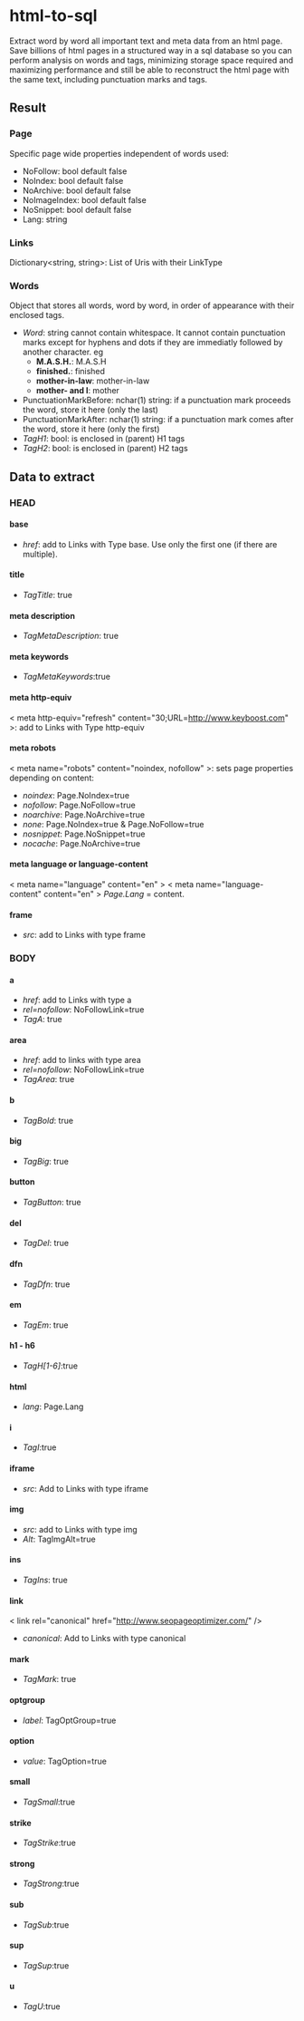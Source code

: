 # html-to-sql
Extract word by word all important text and meta data from an html page.  Save billions of html pages in a structured way in a sql database so you can perform analysis on words and tags,  minimizing storage space required and maximizing performance and still be able to reconstruct the html page with the same text, including punctuation marks and tags. 

## Result
### Page
Specific page wide properties independent of words used:
* NoFollow: bool default false
* NoIndex: bool default false
* NoArchive: bool default false
* NoImageIndex: bool default false
* NoSnippet: bool default false
* Lang: string

### Links
Dictionary<string, string>: List of Uris with their LinkType

### Words
Object that stores all words, word by word, in order of appearance with their enclosed tags.
* *Word*: string cannot contain whitespace. It cannot contain punctuation marks except for hyphens and dots if they are immediatly followed by another character.  eg 
  * **M.A.S.H.**: M.A.S.H
  * **finished.**: finished 
  * **mother-in-law**: mother-in-law
  * **mother- and I**: mother
* PunctuationMarkBefore: nchar(1) string: if a punctuation mark proceeds the word, store it here (only the last)
* PunctuationMarkAfter: nchar(1) string: if a punctuation mark comes after the word, store it here (only the first)
* *TagH1*: bool: is enclosed in (parent) H1 tags
* *TagH2*: bool: is enclosed in (parent) H2 tags

## Data to extract
### HEAD
#### base
* *href*: add to Links with Type base. Use only the first one (if there are multiple). 
#### title
* *TagTitle*: true
#### meta description
* *TagMetaDescription*: true
#### meta keywords
* *TagMetaKeywords*:true
#### meta http-equiv
< meta http-equiv="refresh" content="30;URL=http://www.keyboost.com" >: add to Links with Type http-equiv
#### meta robots
< meta name="robots" content="noindex, nofollow" >: sets page properties depending on content:
* *noindex*: Page.NoIndex=true
* *nofollow*: Page.NoFollow=true
* *noarchive*: Page.NoArchive=true
* *none*: Page.NoIndex=true & Page.NoFollow=true
* *nosnippet*: Page.NoSnippet=true
* *nocache*: Page.NoArchive=true
#### meta language or language-content
< meta name="language" content="en" >
< meta name="language-content" content="en" >
*Page.Lang* = content.

#### frame
* *src*: add to Links with type frame


### BODY
#### a
* *href*: add to Links with type a
* *rel=nofollow*: NoFollowLink=true
* *TagA*: true
  
#### area
* *href*: add to links with type area
* *rel=nofollow*: NoFollowLink=true
* *TagArea*: true

#### b
* *TagBold*: true
  

  
#### big
* *TagBig*: true
  
#### button
* *TagButton*: true
  
#### del
* *TagDel*: true
  
#### dfn
* *TagDfn*: true
  
#### em
* *TagEm*: true

#### h1 - h6
* *TagH[1-6]*:true
#### html
* *lang*: Page.Lang
#### i
* *TagI*:true
#### iframe
* *src*: Add to Links with type iframe
  
#### img
* *src*: add to Links with type img
* *Alt*: TagImgAlt=true

#### ins
* *TagIns*: true

#### link
< link rel="canonical" href="http://www.seopageoptimizer.com/" />
* *canonical*: Add to Links with type canonical 

#### mark
* *TagMark*: true

#### optgroup
* *label*: TagOptGroup=true
#### option
* *value*: TagOption=true
#### small
* *TagSmall*:true
#### strike
* *TagStrike*:true
#### strong
* *TagStrong*:true
#### sub
* *TagSub*:true
#### sup
* *TagSup*:true
#### u
* *TagU*:true






